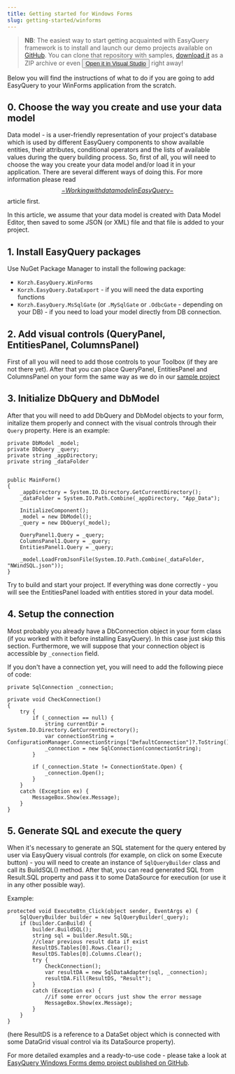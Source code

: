 ```yaml
---
title: Getting started for Windows Forms
slug: getting-started/winforms
---
```



> __NB__: The easiest way to start getting acquainted with EasyQuery framework is to install and launch our demo projects available on [GitHub](https://github.com/easyquery/Net4Samples). You can clone that repository with samples, [download it](https://github.com/easyquery/Net4Samples/archive/master.zip) as a ZIP archive or even <button>[Open it in Visual Studio](/git-client://clone?repo=https%3A%2F%2Fgithub.com%2Feasyquery%2FNet4Samples)</button> right away!


Below you will find the instructions of what to do if you are going to add EasyQuery to your WinForms application from the scratch.

## 0. Choose the way you create and use your data model 

Data model - is a user-friendly representation of your project's database which is used by different EasyQuery components to show available entities, their attributes, conditional operators and the lists of available values during the query building process. So, first of all, you will need to choose the way you create your data model and/or load it in your application. There are several different ways of doing this. For more information please read [$$-Working with data model in EasyQuery-$$](//$aid/d3296080-f7cd-4e32-b6ea-1e5319948c82) article first.

In this article, we assume that your data model is created with Data Model Editor, then saved to some JSON (or XML) file and that file is added to your project.

## 1. Install EasyQuery packages

Use NuGet Package Manager to install the following package:

* `Korzh.EasyQuery.WinForms`
* `Korzh.EasyQuery.DataExport` - if you will need the data exporting functions
* `Korzh.EasyQuery.MsSqlGate` (or `.MySqlGate` or `.OdbcGate` - depending on your DB) - if you need to load your model directly from DB connection.


 ## 2. Add visual controls (QueryPanel, EntitiesPanel, ColumnsPanel)

First of all you will need to add those controls to your Toolbox (if they are not there yet). After that you can place QueryPanel, EntitiesPanel and ColumnsPanel on your form the same way as we do in our [sample project](https://github.com/easyquery/Net4Samples/tree/master/EqWinFormsDemo)

## 3. Initialize DbQuery and DbModel

After that you will need to add DbQuery and DbModel objects to your form, initalize them properly and connect with the visual controls through their `Query` property. 
Here is an example:


```
private DbModel _model;
private DbQuery _query;
private string _appDirectory;
private string _dataFolder


public MainForm()
{
	_appDirectory = System.IO.Directory.GetCurrentDirectory();
	_dataFolder = System.IO.Path.Combine(_appDirectory, "App_Data");

	InitializeComponent();
	_model = new DbModel();
	_query = new DbQuery(_model);

	QueryPanel1.Query = _query;
	ColumnsPanel1.Query = _query;
	EntitiesPanel1.Query = _query;

    _model.LoadFromJsonFile(System.IO.Path.Combine(_dataFolder, "NWindSQL.json"));
}
```

Try to build and start your project. If everything was done correctly - you will see the EntitiesPanel loaded with entities stored in your data model.

## 4. Setup the connection

Most probably you already have a DbConnection object in your form class (if you worked with it before installing EasyQuery). In this case just skip this section. Furthermore, we will suppose that your connection object is accessible by `_connection` field.

If you don't have a connection yet, you will need to add the following piece of code:

```
private SqlConnection _connection;

private void CheckConnection()
{
	try {
		if (_connection == null) {
			string currentDir = System.IO.Directory.GetCurrentDirectory();
			var connectionString = ConfigurationManager.ConnectionStrings["DefaultConnection"]?.ToString();
			_connection = new SqlConnection(connectionString);
		}
		
		if (_connection.State != ConnectionState.Open) {
			_connection.Open();
		}
	}
	catch (Exception ex) {
		MessageBox.Show(ex.Message);
	}
}
```

## 5. Generate SQL and execute the query

When it's necessary to generate an SQL statement for the query entered by user via EasyQuery visual controls (for example, on click on some Execute button) -  you will need to create an instance of `SqlQueryBuilder` class and call its BuildSQL() method.  After that, you can read generated SQL from Result.SQL property and pass it to some DataSource for execution (or use it in any other possible way).

Example: 

```
protected void ExecuteBtn_Click(object sender, EventArgs e) { 
    SqlQueryBuilder builder = new SqlQueryBuilder(_query);
    if (builder.CanBuild) {
        builder.BuildSQL();
        string sql = builder.Result.SQL;
        //clear previous result data if exist 
        ResultDS.Tables[0].Rows.Clear(); 
        ResultDS.Tables[0].Columns.Clear(); 
        try { 
		    CheckConnection();
            var resultDA = new SqlDataAdapter(sql, _connection); 
            resultDA.Fill(ResultDS, "Result"); 
        }  
        catch (Exception ex) { 
            //if some error occurs just show the error message  
            MessageBox.Show(ex.Message);       
        }  
    }
} 
```

(here ResultDS is a reference to a DataSet object which is connected with some DataGrid visual control via its DataSource property).

For more detailed examples and a ready-to-use code - please take a look at [EasyQuery Windows Forms demo project published on GitHub](https://github.com/easyquery/Net4Samples/tree/master/EqWinFormsDemo).